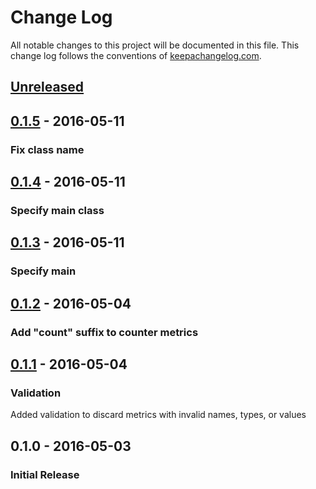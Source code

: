 # Change Log
All notable changes to this project will be documented in this file. This change log follows the conventions of [keepachangelog.com](http://keepachangelog.com/).

## [Unreleased]

## [0.1.5] - 2016-05-11
### Fix class name

## [0.1.4] - 2016-05-11
### Specify main class

## [0.1.3] - 2016-05-11
### Specify main

## [0.1.2] - 2016-05-04
### Add "count" suffix to counter metrics

## [0.1.1] - 2016-05-04
### Validation

Added validation to discard metrics with invalid names, types, or values

## 0.1.0 - 2016-05-03
### Initial Release

[Unreleased]: https://github.com/orgsync/metrics-statsd/compare/0.1.5...HEAD
[0.1.5]: https://github.com/orgsync/metrics-statsd/compare/0.1.4...0.1.5
[0.1.4]: https://github.com/orgsync/metrics-statsd/compare/0.1.3...0.1.4
[0.1.3]: https://github.com/orgsync/metrics-statsd/compare/0.1.2...0.1.4
[0.1.2]: https://github.com/orgsync/metrics-statsd/compare/0.1.1...0.1.2
[0.1.1]: https://github.com/orgsync/metrics-statsd/compare/0.1.0...0.1.1
